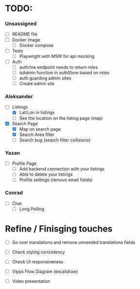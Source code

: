 
# TODO:

### Unsassigned
- [ ] README file
- [ ] Docker image
  - [ ] Docker compose
- [ ] Tests
  - [ ] Playwright with MSW for api mocking
- [ ] Auth
  - [ ] auth/me endpoint needs to return roles
  - [ ] isAdmin function in authStore based on roles
  - [ ] auth guarding admin sites
  - [ ] Create admin site

### Aleksander
- [ ] Listings 
  - [x] Lat/Lon in listings
  - [ ] See the location on the listing page (map)
- [x] Search Page
  - [x] Map on search page
  - [x] Search Area filter
  - [ ] Search bug (search filter collisions)

### Yazan
- [ ] Profile Page
  - [ ] Add backend connection with your listings
  - [ ] Able to delete your listings
  - [ ] Profile settings (remove email fields)

### Conrad
- [ ] Chat
  - [ ] Long Polling

# Refine / Finisging touches
- [ ] Go over translations and remove unneeded translations fields
- [ ] Check styling consistency
- [ ] Check UI responsiveness

- [ ] Vipps Flow Diagram (excalidraw)

- [ ] Video presentation 